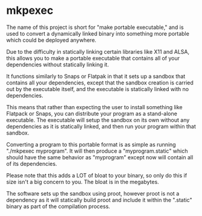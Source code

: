 # mkpexec

The name of this project is short for "make portable executable," and is used to convert a dynamically linked binary into something more portable which could be deployed anywhere.

Due to the difficulty in statically linking certain libraries like X11 and ALSA, this allows you to make a portable executable that contains all of your dependencies without statically linking it.

It functions similarly to Snaps or Flatpak in that it sets up a sandbox that contains all your dependencies, except that the sandbox creation is carried out by the executable itself, and the executable is statically linked with no dependencies.

This means that rather than expecting the user to install something like Flatpack or Snaps, you can distribute your program as a stand-alone executable. The executable will setup the sandbox on its own without any dependencies as it is statically linked, and then run your program within that sandbox.

Converting a program to this portable format is as simple as running "./mkpexec myprogram". It will then produce a "myprogram.static" which should have the same behavior as "myprogram" except now will contain all of its dependencies.

Please note that this adds a LOT of bloat to your binary, so only do this if size isn't a big concern to you. The bloat is in the megabytes.

The software sets up the sandbox using proot, however proot is not a dependency as it will statically build proot and include it within the ".static" binary as part of the compilation process.
